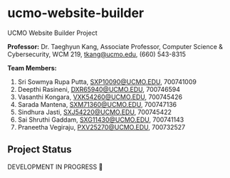 # ucmo-website-builder
UCMO Website Builder Project

**Professor:**
Dr. Taeghyun Kang,
Associate Professor,
Computer Science & Cybersecurity,
WCM 219,
tkang@ucmo.edu,
(660) 543-8315

**Team Members:**
1. Sri Sowmya Rupa Putta, SXP10090@UCMO.EDU, 700741009
2. Deepthi Rasineni, DXR65940@UCMO.EDU, 700746594
3. Vasanthi Kongara, VXK54260@UCMO.EDU, 700745426
4. Sarada Mantena, SXM71360@UCMO.EDU, 700747136
5. Sindhura Jasti, SXJ54220@UCMO.EDU, 700745422
6. Sai Shruthi Gaddam, SXG11430@UCMO.EDU, 700741143
7. Praneetha Vegiraju, PXV25270@UCMO.EDU, 700732527

## Project Status
DEVELOPMENT IN PROGRESS :construction:
